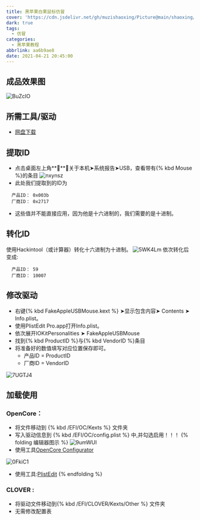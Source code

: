```yaml
---
title: 黑苹果白果鼠标仿冒
cover: 'https://cdn.jsdelivr.net/gh/muzishaoxing/Picture@main/shaoxing/20210815/14:37-鼠标.png'
dark: true
tags:
  - 仿冒
categories:
  - 黑苹果教程
abbrlink: aa6b9ae8
date: 2021-04-21 20:45:00
---
```


## 成品效果图
![BuZcIO](https://cdn.jsdelivr.net/gh/muzishaoxing/Picture@main/shaoxing/20210815/14:37-鼠标.png)

## 所需工具/驱动
- [网盘下载](https://www.123pan.com/s/SztA-cXMmH)
## 提取ID
- 点击桌面左上角****➤关于本机➤系统报告➤USB，查看带有{% kbd Mouse %}的条目
![nxynsz](https://cdn.jsdelivr.net/gh/muzishaoxing/Picture@main/shaoxing/20210815/14:39-nxynsz.png)
- 此处我们提取到的ID为
```
  产品ID：	0x003b
  厂商ID：	0x2717
```
- 这些值并不能直接应用，因为他是十六进制的，我们需要的是十进制。

## 转化ID
使用Hackintool（或计算器）转化十六进制为十进制。
![5WK4Lm](https://cdn.jsdelivr.net/gh/muzishaoxing/Picture@main/shaoxing/20210815/15:21-5WK4Lm.png)
依次转化后变成:

```
  产品ID：	59
  厂商ID：	10007
```

## 修改驱动
- 右键{% kbd FakeAppleUSBMouse.kext %} ➤显示包含内容➤ Contents ➤ Info.plist。
- 使用PlistEdit Pro.app打开Info.plist。
- 依次展开IOKitPersonalities ➤ FakeAppleUSBMouse
- 找到{% kbd ProductID %}与{% kbd VendorID %}条目
- 将准备好的数值填写对应位置保存即可。
  -  产品ID = ProductID
  -  厂商ID = VendorID

![7UGTJ4](https://cdn.jsdelivr.net/gh/muzishaoxing/Picture@main/shaoxing/20210815/15:21-7UGTJ4.png)

## 加载使用
### OpenCore：
- 将文件移动到 {% kbd /EFI/OC/Kexts %} 文件夹
- 写入驱动信息到  {% kbd /EFI/OC/config.plist %} 中,并勾选启用！！！
{% folding 编辑器图示 %}
![9umWUI](https://cdn.jsdelivr.net/gh/muzishaoxing/Picture@main/shaoxing/20210815/15:22-9umWUI.png)
- 使用工具[OpenCore Configurator](https://mackie100projects.altervista.org)

![0FkiC1](https://cdn.jsdelivr.net/gh/muzishaoxing/Picture@main/uPic/0FkiC1.png)
- 使用工具:[PlistEdit](https://www.macwk.com/soft/plistedit) 
{% endfolding %}

### CLOVER :
- 将驱动文件移动到{% kbd /EFI/CLOVER/Kexts/Other %} 文件夹
- 无需修改配置表

